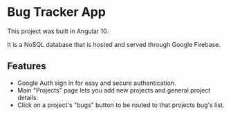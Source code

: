# Bug Tracker App

This project was built in Angular 10.

It is a NoSQL database that is hosted and served through Google Firebase.

## Features

- Google Auth sign in for easy and secure authentication.
- Main "Projects" page lets you add new projects and general project details.
- Click on a project's "bugs" button to be routed to that projects bug's list.

